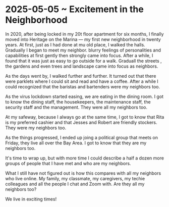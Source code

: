 # 2025-05-05 ~ Excitement in the Neighborhood

In 2020, after being locked in my 20t floor apartment for six months, I finally moved into Heritage on the Marina — my first new neighborhood in twenty years. At first, just as I had done at mu old place, I walked the halls. Gradually I began to meet my neighbor. blurry feelings of personalities and capabilities at first gently then strongly came into focus. After a while, I found that it was just as easy to go outside for a walk. Graduall the streets , the gardens and even trees and landscape came into focus as neighbors.

As the days went by, I walked further and further. It turned out that there were parklets where I could sit and read and have a coffee. After a while I could recognized that the baristas and bartenders were my neighbors too.

As the virus lockdown started easing, we are eating in the dining room. I got to know the dining staff, the housekeepers, the maintenance staff, the security staff and the management. They were all my neighbors too.

At my safeway, because I always go at the same time, I got to know that Rita is my preferred cashier and that Jesses and Robert are friendly stockers. They were my neighbors too.

As the things progressed, I ended up joing a political group that meets on Friday, they live all over the Bay Area. I got to know that they are my neighbors too.

It's time to wrap up, but with more time I could describe a half a dozen more groups of people that I have met and who are my neighbors.

What I still have not figured out is how this compares with all my neighbors who live online. My family, my classmate, my caregivers, my techie colleagues and all the people I chat and Zoom with. Are they all my neighbors too?

We live in exciting times!




